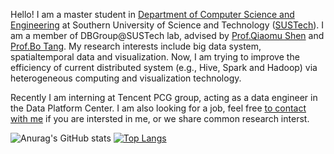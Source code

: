 <!-- ### Hi there 👋 -->

Hello! I am a master student in [Department of Computer Science and Engineering](https://cse.sustech.edu.cn/) at Southern University of Science and Technology ([SUSTech](www.sustech.edu.cn)). I am a member of DBGroup@SUSTech lab, advised by [Prof.Qiaomu Shen](https://www.shenqiaomu.com/about/) and [Prof.Bo Tang](https://acm.sustech.edu.cn/btang/). My research interests include big data system, spatialtemporal data and visualization. Now, I am trying to improve the efficiency of current distributed system (e.g., Hive, Spark and Hadoop) via heterogeneous computing and visualization technology.

Recently I am interning at Tencent PCG group, acting as a data engineer in the Data Platform Center. I am also looking for a job, feel free [to contact with me](zhangcz2021@mail.sustech.edu.cn) if you are intersted in me, or we share common research interst.

![Anurag's GitHub stats](https://github-readme-stats.vercel.app/api?username=ChrisZcu&show_icons=true&theme=radical&hide_border=true&card_width=400&line_height=20)
[![Top Langs](https://github-readme-stats.vercel.app/api/top-langs/?username=ChrisZcu&show_icons=true&theme=radical&layout=compact&card_width=400)](https://github.com/anuraghazra/github-readme-stats)
<!--
**ChrisZcu/ChrisZcu** is a ✨ _special_ ✨ repository because its `README.md` (this file) appears on your GitHub profile.

Here are some ideas to get you started:

- 🔭 I’m currently working on ...
- 🌱 I’m currently learning ...
- 👯 I’m looking to collaborate on ...
- 🤔 I’m looking for help with ...
- 💬 Ask me about ...
- 📫 How to reach me: ...
- 😄 Pronouns: ...
- ⚡ Fun fact: ...
-->
